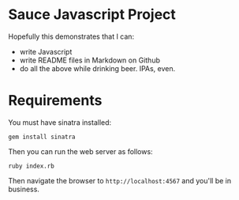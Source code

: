 Sauce Javascript Project
===

Hopefully this demonstrates that I can:

*   write Javascript
*   write README files in Markdown on Github
*   do all the above while drinking beer. IPAs, even.

Requirements
===
You must have sinatra installed:

```
gem install sinatra
```

Then you can run the web server as follows:

```
ruby index.rb
```

Then navigate the browser to ```http://localhost:4567``` and you'll be in business.
